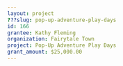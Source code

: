 ```yaml
---
layout: project 
???slug: pop-up-adventure-play-days
id: 166
grantee: Kathy Fleming
organization: Fairytale Town
project: Pop-Up Adventure Play Days
grant_amount: $25,000.00 
---
```

